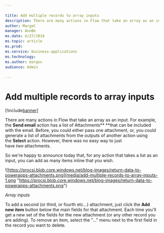 ```yaml
---

title: Add multiple records to array inputs
description: There are many actions in Flow that take an array as an input.
author: MargoC
manager: AnnBe
ms.date: 4/27/2018
ms.topic: article
ms.prod: 
ms.service: business-applications
ms.technology: 
ms.author: margoc
audience: Admin

---
```

#  Add multiple records to array inputs




[!include[banner](../../../includes/banner.md)]

There are many actions in Flow that take an array as an input. For example,
the **Send email** action has a list of Attachments** **that can be included
with the email. Before, you could either pass one attachment, or, you could
generate a list of attachments from the outputs of another action using
the **Select** action. However, there was no easy way to just
have *two* attachments.

So we're happy to announce today that, for any action that takes a list as an
input, you can add as many items inline that you wish.

![https://procsi.blob.core.windows.net/blog-images/return-data-to-powerapps-attachments.png](media/add-multiple-records-to-array-inputs-1.png "https://procsi.blob.core.windows.net/blog-images/return-data-to-powerapps-attachments.png")
<!-- Picture 5 -->


*Array inputs*

To add a second (or third, or fourth etc...) attachment, just click the **Add
new item** button below the main fields for that attachment. Each time you'll
get a new set of the fields for the new attachment (or any other record you are
adding). To remove an item, select the "..." menu next to the first field in the
record you want to delete.
